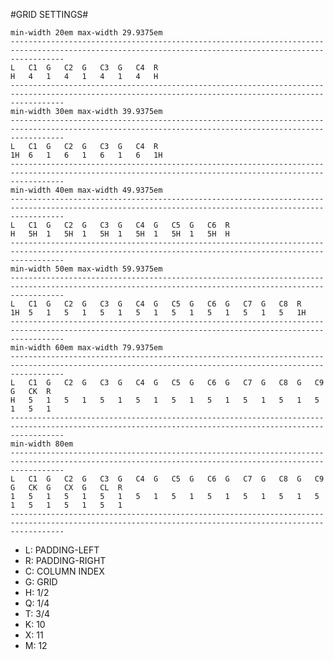 #GRID SETTINGS#


    min-width 20em max-width 29.9375em
    --------------------------------------------------------------------------------------------------------------------------------------------------------
    L   C1  G   C2  G   C3  G   C4  R
    H   4   1   4   1   4   1   4   H
    --------------------------------------------------------------------------------------------------------------------------------------------------------
    min-width 30em max-width 39.9375em
    --------------------------------------------------------------------------------------------------------------------------------------------------------
    L   C1  G   C2  G   C3  G   C4  R
    1H  6   1   6   1   6   1   6   1H
    --------------------------------------------------------------------------------------------------------------------------------------------------------
    min-width 40em max-width 49.9375em
    --------------------------------------------------------------------------------------------------------------------------------------------------------
    L   C1  G   C2  G   C3  G   C4  G   C5  G   C6  R
    H   5H  1   5H  1   5H  1   5H  1   5H  1   5H  H
    --------------------------------------------------------------------------------------------------------------------------------------------------------
    min-width 50em max-width 59.9375em
    --------------------------------------------------------------------------------------------------------------------------------------------------------
    L   C1  G   C2  G   C3  G   C4  G   C5  G   C6  G   C7  G   C8  R
    1H  5   1   5   1   5   1   5   1   5   1   5   1   5   1   5   1H
    --------------------------------------------------------------------------------------------------------------------------------------------------------
    min-width 60em max-width 79.9375em
    --------------------------------------------------------------------------------------------------------------------------------------------------------
    L   C1  G   C2  G   C3  G   C4  G   C5  G   C6  G   C7  G   C8  G   C9  G   CK  R
    H   5   1   5   1   5   1   5   1   5   1   5   1   5   1   5   1   5   1   5   1
    --------------------------------------------------------------------------------------------------------------------------------------------------------
    min-width 80em
    --------------------------------------------------------------------------------------------------------------------------------------------------------
    L   C1  G   C2  G   C3  G   C4  G   C5  G   C6  G   C7  G   C8  G   C9  G   CK  G   CX  G   CL  R
    1   5   1   5   1   5   1   5   1   5   1   5   1   5   1   5   1   5   1   5   1   5   1   5   1
    --------------------------------------------------------------------------------------------------------------------------------------------------------





- L: PADDING-LEFT
- R: PADDING-RIGHT
- C: COLUMN INDEX
- G: GRID
- H: 1/2
- Q: 1/4
- T: 3/4
- K: 10
- X: 11
- M: 12
